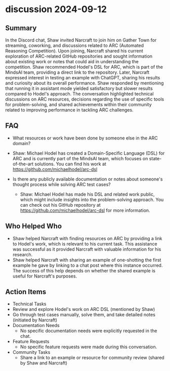 # discussion 2024-09-12

## Summary
 In the Discord chat, Shaw invited Narcraft to join him on Gather Town for streaming, coworking, and discussions related to ARC (Automated Reasoning Competition). Upon joining, Narcraft shared his current exploration of ARC-related GitHub repositories and sought information about existing work or notes that could aid in understanding the competition. Shaw recommended Hodel's DSL for ARC, which is part of the MindsAI team, providing a direct link to the repository. Later, Narcraft expressed interest in testing an example with ChatGPT, sharing his results and curiosity about its overall performance. Shaw responded by mentioning that running it in assistant mode yielded satisfactory but slower results compared to Hodel's approach. The conversation highlighted technical discussions on ARC resources, decisions regarding the use of specific tools for problem-solving, and shared achievements within their community related to improving performance in tackling ARC challenges.

## FAQ
 - What resources or work have been done by someone else in the ARC domain?
  - Shaw: Michael Hodel has created a Domain-Specific Language (DSL) for ARC and is currently part of the MindsAI team, which focuses on state-of-the-art solutions. You can find his work at https://github.com/michaelhodel/arc-dsl

- Is there any publicly available documentation or notes about someone's thought process while solving ARC test cases?
  - Shaw: Michael Hodel has made his DSL and related work public, which might include insights into the problem-solving approach. You can check out his GitHub repository at https://github.com/michaelhodel/arc-dsl for more information.

## Who Helped Who
 - Shaw helped Narcraft with finding resources on ARC by providing a link to Hodel's work, which is relevant to his current task. This assistance was successful as it provided Narcraft with valuable information for his research.
- Shaw helped Narcraft with sharing an example of one-shotting the first example he gave by linking to a chat post where this instance occurred. The success of this help depends on whether the shared example is useful for Narcraft's purposes.

## Action Items
 - Technical Tasks
  - Review and explore Hodel's work on ARC DSL (mentioned by Shaw)
  - Go through test cases manually, solve them, and take detailed notes (initiated by Narcraft)
- Documentation Needs
  - No specific documentation needs were explicitly requested in the chat.
- Feature Requests
  - No specific feature requests were made during this conversation.
- Community Tasks
  - Share a link to an example or resource for community review (shared by Shaw and Narcraft)

